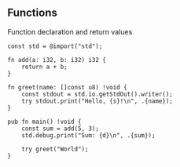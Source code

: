 <!-- METADATA
{
  "title": "Zig Functions",
  "tags": [
    "zig",
    "functions"
  ],
  "language": "zig"
}
-->

## Functions
Function declaration and return values
```zig
const std = @import("std");

fn add(a: i32, b: i32) i32 {
    return a + b;
}

fn greet(name: []const u8) !void {
    const stdout = std.io.getStdOut().writer();
    try stdout.print("Hello, {s}!\n", .{name});
}

pub fn main() !void {
    const sum = add(5, 3);
    std.debug.print("Sum: {d}\n", .{sum});

    try greet("World");
}
```
